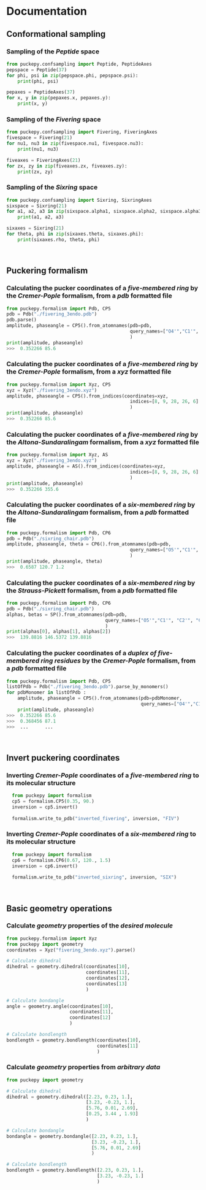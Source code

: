 # Documentation


## Conformational sampling

### Sampling of the *Peptide* space
```python
from puckepy.confsampling import Peptide, PeptideAxes
pepspace = Peptide(37)
for phi, psi in zip(pepspace.phi, pepspace.psi): 
    print(phi, psi)

pepaxes = PeptideAxes(37)
for x, y in zip(pepaxes.x, pepaxes.y): 
    print(x, y)
```

###  Sampling of the *Fivering* space
```python
from puckepy.confsampling import Fivering, FiveringAxes
fivespace = Fivering(21)
for nu1, nu3 in zip(fivespace.nu1, fivespace.nu3): 
    print(nu1, nu3)

fiveaxes = FiveringAxes(21)
for zx, zy in zip(fiveaxes.zx, fiveaxes.zy): 
    print(zx, zy)
```

### Sampling of the *Sixring* space
```python
from puckepy.confsampling import Sixring, SixringAxes
sixspace = Sixring(21)
for a1, a2, a3 in zip(sixspace.alpha1, sixspace.alpha2, sixspace.alpha3): 
    print(a1, a2, a3)

sixaxes = Sixring(21)
for theta, phi in zip(sixaxes.theta, sixaxes.phi): 
    print(sixaxes.rho, theta, phi)
```
<br>

## Puckering formalism

### Calculating the pucker coordinates of a *five-membered ring* by the *Cremer-Pople* formalism, from a *pdb* formatted file
```python
from puckepy.formalism import Pdb, CP5
pdb = Pdb("./fivering_3endo.pdb")
pdb.parse()
amplitude, phaseangle = CP5().from_atomnames(pdb=pdb,
                                             query_names=["O4'","C1'", "C2'", "C3'", "C5'"]
                                             )
print(amplitude, phaseangle)
>>>  0.352266 85.6
```

### Calculating the pucker coordinates of a *five-membered ring* by the *Cremer-Pople* formalism, from a *xyz* formatted file
```python
from puckepy.formalism import Xyz, CP5
xyz = Xyz("./fivering_3endo.xyz")
amplitude, phaseangle = CP5().from_indices(coordinates=xyz,
                                             indices=[8, 9, 28, 26, 6]
                                             )
print(amplitude, phaseangle)
>>>  0.352266 85.6
```

### Calculating the pucker coordinates of a *five-membered ring* by the *Altona-Sundaralingam* formalism, from a *xyz* formatted file
```python
from puckepy.formalism import Xyz, AS
xyz = Xyz("./fivering_3endo.xyz")
amplitude, phaseangle = AS().from_indices(coordinates=xyz,
                                             indices=[8, 9, 28, 26, 6]
                                             )
print(amplitude, phaseangle)
>>>  0.352266 355.6
```

### Calculating the pucker coordinates of a *six-membered ring* by the *Altona-Sundaralingam* formalism, from a *pdb* formatted file
```python
from puckepy.formalism import Pdb, CP6
pdb = Pdb("./sixring_chair.pdb")
amplitude, phaseangle, theta = CP6().from_atomnames(pdb=pdb,
                                             query_names=["O5'","C1'", "C2'", "C3'", "C4'", "C5'"]
                                             )
print(amplitude, phaseangle, theta)
>>>  0.6587 120.7 1.2
```
### Calculating the pucker coordinates of a *six-membered ring* by the *Strauss-Pickett* formalism, from a *pdb* formatted file
```python
from puckepy.formalism import Pdb, CP6
pdb = Pdb("./sixring_chair.pdb")
alphas, betas = SP().from_atomnames(pdb=pdb,
                                    query_names=["O5'","C1'", "C2'", "C3'", "C4'", "C5'"]
                                    )
print(alphas[0], alphas[1], alphas[2])
>>>  139.8816 146.5372 139.8816
```

### Calculating the pucker coordinates of a *duplex of five-membered ring residues* by the *Cremer-Pople* formalism, from a *pdb* formatted file
```python
from puckepy.formalism import Pdb, CP5
listOfPdb = Pdb("./fivering_3endo.pdb").parse_by_monomers()
for pdbMonomer in listOfPdb :
    amplitude, phaseangle = CP5().from_atomnames(pdb=pdbMonomer,
                                                 query_names=["O4'","C1'", "C2'", "C3'", "C4'"]
    print(amplitude, phaseangle)
>>>  0.352266 85.6
>>>  0.368456 87.1
>>>  ...      ...
```
<br>


## Invert puckering coordinates

### Inverting *Cremer-Pople* coordinates of a *five-membered ring* to its molecular structure
```python
  from puckepy import formalism
  cp5 = formalism.CP5(0.35, 90.)
  inversion = cp5.invert()
  
  formalism.write_to_pdb("inverted_fivering", inversion, "FIV")
```
### Inverting *Cremer-Pople* coordinates of a *six-membered ring* to its molecular structure
```python
  from puckepy import formalism
  cp6 = formalism.CP6(0.67, 120., 1.5)
  inversion = cp6.invert()
  
  formalism.write_to_pdb("inverted_sixring", inversion, "SIX")
```
<br>

## Basic geometry operations

### Calculate *geometry* properties of the *desired molecule*
```python
from puckepy.formalism import Xyz
from puckepy import geometry
coordinates = Xyz("fivering_3endo.xyz").parse()

# Calculate dihedral
dihedral = geometry.dihedral(coordinates[10],
                             coordinates[11],
                             coordinates[12],
                             coordinates[13]
                             )

# Calculate bondangle
angle = geometry.angle(coordinates[10],
                       coordinates[11],
                       coordinates[12]
                       )

# Calculate bondlength
bondlength = geometry.bondlength(coordinates[10],
                                 coordinates[11]
                                 )
```

### Calculate *geometry* properties from *arbitrary data*
```python
from puckepy import geometry

# Calculate dihedral
dihedral = geometry.dihedral([2.23, 0.23, 1.],
                             [3.23, -0.23, 1.],
                             [5.76, 0.01, 2.69],
                             [0.25, 3.44 , 1.93]
                             )

# Calculate bondangle
bondangle = geometry.bondangle([2.23, 0.23, 1.],
                               [3.23, -0.23, 1.],
                               [5.76, 0.01, 2.69]
                               )

# Calculate bondlength
bondlength = geometry.bondlength([2.23, 0.23, 1.],
                                 [3.23, -0.23, 1.]
                                 )
```
